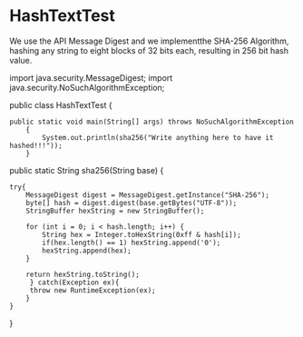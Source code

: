 # HashTextTest
We use the API Message Digest and we implementthe SHA-256 Algorithm, hashing any string to eight blocks of 32 bits each, resulting in 256 bit hash value.


import java.security.MessageDigest; import java.security.NoSuchAlgorithmException;


public class HashTextTest {

    public static void main(String[] args) throws NoSuchAlgorithmException 
        {
            System.out.println(sha256("Write anything here to have it hashed!!!"));
        }
        
public static String sha256(String base) {

    try{
        MessageDigest digest = MessageDigest.getInstance("SHA-256");
        byte[] hash = digest.digest(base.getBytes("UTF-8"));
        StringBuffer hexString = new StringBuffer();

        for (int i = 0; i < hash.length; i++) {
            String hex = Integer.toHexString(0xff & hash[i]);
            if(hex.length() == 1) hexString.append('0');
            hexString.append(hex);
        }

        return hexString.toString();
         } catch(Exception ex){
         throw new RuntimeException(ex);
        }
    }
}
